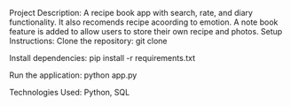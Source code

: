 Project Description: A recipe book app with search, rate, and diary functionality. It also recomends recipe acoording to emotion. A note book feature is added to allow users to store their own recipe and photos.
Setup Instructions:
Clone the repository:
git clone <repository-url>

Install dependencies:
pip install -r requirements.txt

Run the application:
python app.py

Technologies Used: Python, SQL